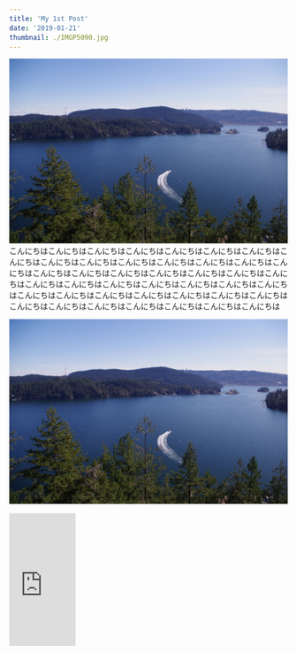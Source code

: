```yaml
---
title: 'My 1st Post'
date: '2019-01-21'
thumbnail: ./IMGP5090.jpg
---
```


![IMG1](./IMGP5090.jpg)
こんにちはこんにちはこんにちはこんにちはこんにちはこんにちはこんにちはこんにちはこんにちはこんにちはこんにちはこんにちはこんにちはこんにちはこんにちはこんにちはこんにちはこんにちはこんにちはこんにちはこんにちはこんにちはこんにちはこんにちはこんにちはこんにちはこんにちはこんにちはこんにちはこんにちはこんにちはこんにちはこんにちはこんにちはこんにちはこんにちはこんにちはこんにちはこんにちはこんにちはこんにちはこんにちはこんにちは

![img](./IMGP5090.jpg)

<iframe style="width:120px;height:240px;" marginwidth="0" marginheight="0" scrolling="no" frameborder="0" src="https://rcm-fe.amazon-adsystem.com/e/cm?ref=qf_sp_asin_til&t=peanutkun-22&m=amazon&o=9&p=8&l=as1&IS2=1&detail=1&asins=4900790052&linkId=722ecbc57e1f9fa59fb886be8a6c7ff2&bc1=ffffff&lt1=_blank&fc1=333333&lc1=0066c0&bg1=ffffff&f=ifr">
</iframe>
